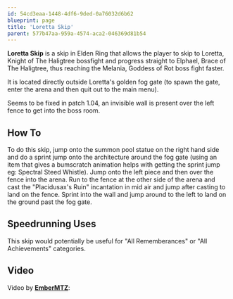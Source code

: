 ```yaml
---
id: 54cd3eaa-1448-4df6-9ded-0a76032d6b62
blueprint: page
title: 'Loretta Skip'
parent: 577b47aa-959a-4574-aca2-046369d81b54
---
```

**Loretta Skip** is a skip in Elden Ring that allows the player to skip to Loretta, Knight of The Haligtree bossfight and progress straight to Elphael, Brace of The Haligtree, thus reaching the Melania, Goddess of Rot boss fight faster.

It is located directly outside Loretta's golden fog gate (to spawn the gate, enter the arena and then quit out to the main menu).

Seems to be fixed in patch 1.04, an invisible wall is present over the left fence to get into the boss room.

## How To

To do this skip, jump onto the summon pool statue on the right hand side and do a sprint jump onto the architecture around the fog gate (using an item that gives a bumscratch animation helps with getting the sprint jump eg: Spectral Steed Whistle). Jump onto the left piece and then over the fence into the arena. Run to the fence at the other side of the arena and cast the "Placidusax's Ruin" incantation in mid air and jump after casting to land on the fence. Sprint into the wall and jump around to the left to land on the ground past the fog gate.

## Speedrunning Uses

This skip would potentially be useful for "All Rememberances" or "All Achievements" categories.

## Video

Video by **[EmberMTZ](//www.youtube.com/channel/UC76nK9ccMNtOE0EHqBGzkHQ/videos)**:
